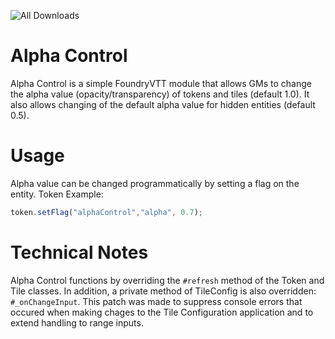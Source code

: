 ![All Downloads](https://img.shields.io/github/downloads/jessev14/alphaControl/total?style=for-the-badge)

# Alpha Control

Alpha Control is a simple FoundryVTT module that allows GMs to change the alpha value (opacity/transparency) of tokens and tiles (default 1.0).
It also allows changing of the default alpha value for hidden entities (default 0.5).

# Usage

Alpha value can be changed programmatically by setting a flag on the entity.
Token Example:
```js
token.setFlag("alphaControl","alpha", 0.7);
```

# Technical Notes

Alpha Control functions by overriding the `#refresh` method of the Token and Tile classes.
In addition, a private method of TileConfig is also overridden: `#_onChangeInput`. This patch was made to suppress console errors that occured when making chages to the Tile Configuration application and to extend handling to range inputs.